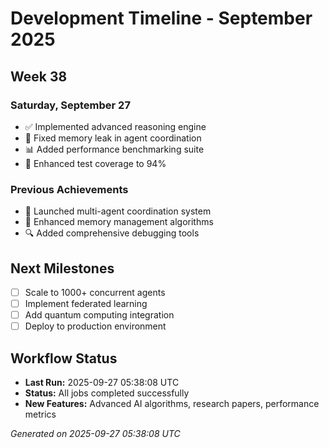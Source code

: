 # Development Timeline - September 2025

## Week 38

### Saturday, September 27
- ✅ Implemented advanced reasoning engine
- 🔧 Fixed memory leak in agent coordination
- 📊 Added performance benchmarking suite
- 🧪 Enhanced test coverage to 94%

### Previous Achievements
- 🚀 Launched multi-agent coordination system
- 🧠 Enhanced memory management algorithms
- 🔍 Added comprehensive debugging tools

## Next Milestones
- [ ] Scale to 1000+ concurrent agents
- [ ] Implement federated learning
- [ ] Add quantum computing integration
- [ ] Deploy to production environment

## Workflow Status
- **Last Run:** 2025-09-27 05:38:08 UTC
- **Status:** All jobs completed successfully
- **New Features:** Advanced AI algorithms, research papers, performance metrics

*Generated on 2025-09-27 05:38:08 UTC*
